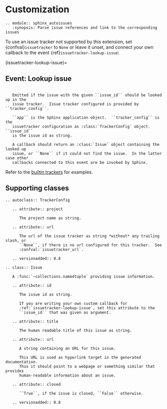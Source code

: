 # Customization

```{eval-rst}
.. module:: sphinx_autoissues
   :synopsis: Parse issue references and link to the corresponding issues
```

To use an issue tracker not supported by this extension, set {confval}`issuetracker` to `None` or
leave it unset, and connect your own callback to the event {ref}`issuetracker-lookup-issue`:

(issuetracker-lookup-issue)=

## Event: Lookup issue

```{confval} issuetracker-lookup-issue(app, tracker_config, issue_id)

   Emitted if the issue with the given ``issue_id`` should be looked up in the
   issue tracker.  Issue tracker configured is provided by ``tracker_config``.

   ``app`` is the Sphinx application object.  ``tracker_config`` is the
   issuetracker configuration as :class:`TrackerConfig` object.  ``issue_id``
   is the issue id as string.

   A callback should return an :class:`Issue` object containing the looked up
   issue, or ``None`` if it could not find the issue.  In the latter case other
   callbacks connected to this event are be invoked by Sphinx.
```

Refer to the [builtin trackers] for examples.

## Supporting classes

```{eval-rst}
.. autoclass:: TrackerConfig

   .. attribute:: project

      The project name as string.

   .. attribute:: url

      The url of the issue tracker as string *without* any trailing slash, or
      ``None``, if there is no url configured for this tracker.  See
      :confval:`issuetracker_url`.

   .. versionadded:: 0.8
```

```{eval-rst}
.. class:: Issue

   A :func:`~collections.namedtuple` providing issue information.

   .. attribute:: id

      The issue id as string.

      If you are writing your own custom callback for
      :ref:`issuetracker-lookup-issue`, set this attribute to the
      ``issue_id`` that was given as argument.

   .. attribute:: title

      The human readable title of this issue as string.

   .. attribute:: url

      A string containing an URL for this issue.

      This URL is used as hyperlink target in the generated documentation.
      Thus it should point to a webpage or something similar that provides
      human-readable information about an issue.

   .. attribute:: closed

      ``True``, if the issue is closed, ``False`` otherwise.

   .. versionadded:: 0.8
```

[builtin trackers]:
  https://github.com/lunaryorn/sphinx_autoissues/blob/master/sphinx_autoissues/resolvers.py
